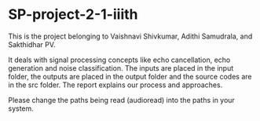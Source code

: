 # SP-project-2-1-iiith
This is the project belonging to Vaishnavi Shivkumar, Adithi Samudrala, and Sakthidhar PV.

It deals with signal processing concepts like echo cancellation, echo generation and noise classification. The inputs are placed in the input folder, the outputs are placed in the output folder and the source codes are in the src folder. The report explains our process and approaches.

Please change the paths being read (audioread) into the paths in your system.

